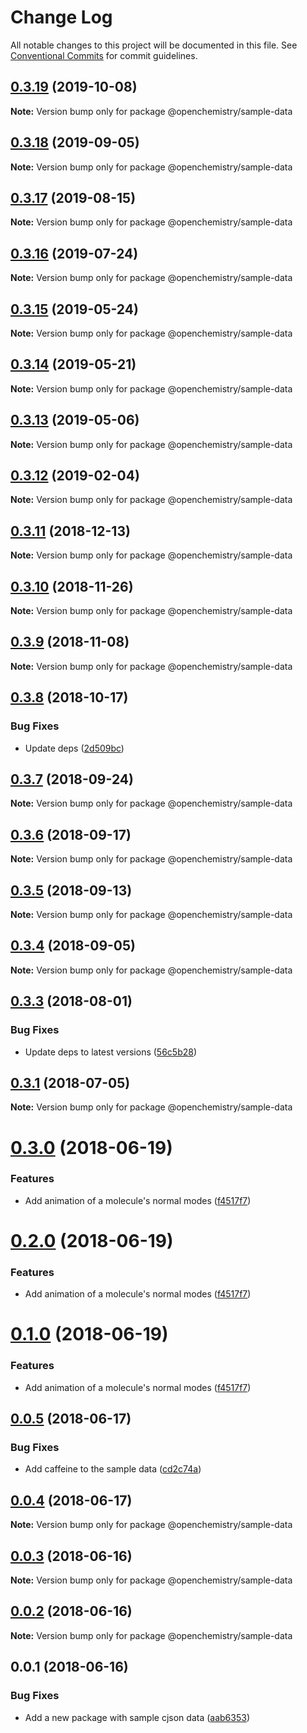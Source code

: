 # Change Log

All notable changes to this project will be documented in this file.
See [Conventional Commits](https://conventionalcommits.org) for commit guidelines.

## [0.3.19](https://github.com/OpenChemistry/oc-web-components/compare/@openchemistry/sample-data@0.3.18...@openchemistry/sample-data@0.3.19) (2019-10-08)

**Note:** Version bump only for package @openchemistry/sample-data





## [0.3.18](https://github.com/OpenChemistry/oc-web-components/compare/@openchemistry/sample-data@0.3.17...@openchemistry/sample-data@0.3.18) (2019-09-05)

**Note:** Version bump only for package @openchemistry/sample-data





## [0.3.17](https://github.com/OpenChemistry/oc-web-components/compare/@openchemistry/sample-data@0.3.16...@openchemistry/sample-data@0.3.17) (2019-08-15)

**Note:** Version bump only for package @openchemistry/sample-data





## [0.3.16](https://github.com/OpenChemistry/oc-web-components/compare/@openchemistry/sample-data@0.3.15...@openchemistry/sample-data@0.3.16) (2019-07-24)

**Note:** Version bump only for package @openchemistry/sample-data





## [0.3.15](https://github.com/OpenChemistry/oc-web-components/compare/@openchemistry/sample-data@0.3.14...@openchemistry/sample-data@0.3.15) (2019-05-24)

**Note:** Version bump only for package @openchemistry/sample-data





## [0.3.14](https://github.com/OpenChemistry/oc-web-components/compare/@openchemistry/sample-data@0.3.13...@openchemistry/sample-data@0.3.14) (2019-05-21)

**Note:** Version bump only for package @openchemistry/sample-data





## [0.3.13](https://github.com/OpenChemistry/oc-web-components/compare/@openchemistry/sample-data@0.3.12...@openchemistry/sample-data@0.3.13) (2019-05-06)

**Note:** Version bump only for package @openchemistry/sample-data





## [0.3.12](https://github.com/OpenChemistry/oc-web-components/compare/@openchemistry/sample-data@0.3.11...@openchemistry/sample-data@0.3.12) (2019-02-04)

**Note:** Version bump only for package @openchemistry/sample-data





## [0.3.11](https://github.com/OpenChemistry/oc-web-components/compare/@openchemistry/sample-data@0.3.10...@openchemistry/sample-data@0.3.11) (2018-12-13)

**Note:** Version bump only for package @openchemistry/sample-data





## [0.3.10](https://github.com/OpenChemistry/oc-web-components/compare/@openchemistry/sample-data@0.3.9...@openchemistry/sample-data@0.3.10) (2018-11-26)

**Note:** Version bump only for package @openchemistry/sample-data





## [0.3.9](https://github.com/OpenChemistry/oc-web-components/compare/@openchemistry/sample-data@0.3.8...@openchemistry/sample-data@0.3.9) (2018-11-08)

**Note:** Version bump only for package @openchemistry/sample-data





## [0.3.8](https://github.com/OpenChemistry/oc-web-components/compare/@openchemistry/sample-data@0.3.7...@openchemistry/sample-data@0.3.8) (2018-10-17)


### Bug Fixes

* Update deps ([2d509bc](https://github.com/OpenChemistry/oc-web-components/commit/2d509bc))





<a name="0.3.7"></a>
## [0.3.7](https://github.com/OpenChemistry/oc-web-components/compare/@openchemistry/sample-data@0.3.6...@openchemistry/sample-data@0.3.7) (2018-09-24)




**Note:** Version bump only for package @openchemistry/sample-data

<a name="0.3.6"></a>
## [0.3.6](https://github.com/OpenChemistry/oc-web-components/compare/@openchemistry/sample-data@0.3.5...@openchemistry/sample-data@0.3.6) (2018-09-17)




**Note:** Version bump only for package @openchemistry/sample-data

<a name="0.3.5"></a>
## [0.3.5](https://github.com/OpenChemistry/oc-web-components/compare/@openchemistry/sample-data@0.3.4...@openchemistry/sample-data@0.3.5) (2018-09-13)




**Note:** Version bump only for package @openchemistry/sample-data

<a name="0.3.4"></a>
## [0.3.4](https://github.com/OpenChemistry/oc-web-components/compare/@openchemistry/sample-data@0.3.3...@openchemistry/sample-data@0.3.4) (2018-09-05)




**Note:** Version bump only for package @openchemistry/sample-data

<a name="0.3.3"></a>
## [0.3.3](https://github.com/OpenChemistry/oc-web-components/compare/@openchemistry/sample-data@0.3.1...@openchemistry/sample-data@0.3.3) (2018-08-01)


### Bug Fixes

* Update deps to latest versions ([56c5b28](https://github.com/OpenChemistry/oc-web-components/commit/56c5b28))




<a name="0.3.1"></a>
## [0.3.1](https://github.com/OpenChemistry/oc-web-components/compare/@openchemistry/sample-data@0.3.0...@openchemistry/sample-data@0.3.1) (2018-07-05)




**Note:** Version bump only for package @openchemistry/sample-data

<a name="0.3.0"></a>
# [0.3.0](https://github.com/OpenChemistry/oc-web-components/compare/@openchemistry/sample-data@0.0.5...@openchemistry/sample-data@0.3.0) (2018-06-19)


### Features

* Add animation of a molecule's normal modes ([f4517f7](https://github.com/OpenChemistry/oc-web-components/commit/f4517f7))




<a name="0.2.0"></a>
# [0.2.0](https://github.com/OpenChemistry/oc-web-components/compare/@openchemistry/sample-data@0.0.5...@openchemistry/sample-data@0.2.0) (2018-06-19)


### Features

* Add animation of a molecule's normal modes ([f4517f7](https://github.com/OpenChemistry/oc-web-components/commit/f4517f7))




<a name="0.1.0"></a>
# [0.1.0](https://github.com/OpenChemistry/oc-web-components/compare/@openchemistry/sample-data@0.0.5...@openchemistry/sample-data@0.1.0) (2018-06-19)


### Features

* Add animation of a molecule's normal modes ([f4517f7](https://github.com/OpenChemistry/oc-web-components/commit/f4517f7))




<a name="0.0.5"></a>
## [0.0.5](https://github.com/OpenChemistry/oc-web-components/compare/@openchemistry/sample-data@0.0.4...@openchemistry/sample-data@0.0.5) (2018-06-17)


### Bug Fixes

* Add caffeine to the sample data ([cd2c74a](https://github.com/OpenChemistry/oc-web-components/commit/cd2c74a))




<a name="0.0.4"></a>
## [0.0.4](https://github.com/OpenChemistry/oc-web-components/compare/@openchemistry/sample-data@0.0.3...@openchemistry/sample-data@0.0.4) (2018-06-17)




**Note:** Version bump only for package @openchemistry/sample-data

<a name="0.0.3"></a>
## [0.0.3](https://github.com/OpenChemistry/oc-web-components/compare/@openchemistry/sample-data@0.0.2...@openchemistry/sample-data@0.0.3) (2018-06-16)




**Note:** Version bump only for package @openchemistry/sample-data

<a name="0.0.2"></a>
## [0.0.2](https://github.com/OpenChemistry/oc-web-components/compare/@openchemistry/sample-data@0.0.1...@openchemistry/sample-data@0.0.2) (2018-06-16)




**Note:** Version bump only for package @openchemistry/sample-data

<a name="0.0.1"></a>
## 0.0.1 (2018-06-16)


### Bug Fixes

* Add a new package with sample cjson data ([aab6353](https://github.com/OpenChemistry/oc-web-components/commit/aab6353))

